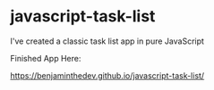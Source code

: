 # javascript-task-list

I've created a classic task list app in pure JavaScript

Finished App Here:

https://benjaminthedev.github.io/javascript-task-list/
